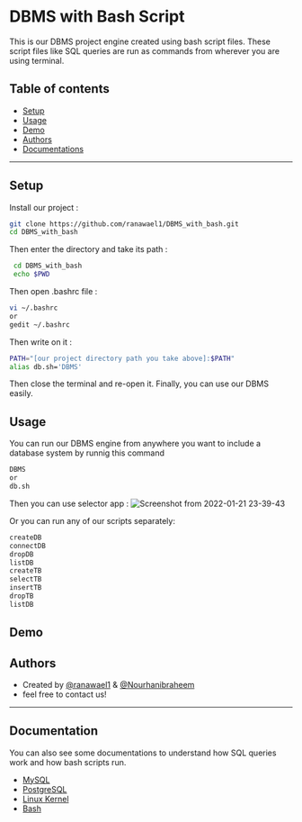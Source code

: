 
# DBMS with Bash Script
This is our DBMS project engine created using bash script files. These script files like SQL queries are run as commands from wherever you are using terminal.

## Table of contents
* [Setup](#setup)
* [Usage](#usage)
* [Demo](#demo)
* [Authors](#authors)
* [Documentations](#documentations)
***

## Setup

Install our project :

```bash
git clone https://github.com/ranawael1/DBMS_with_bash.git
cd DBMS_with_bash
```
Then enter the directory and take its path :
```bash
 cd DBMS_with_bash
 echo $PWD   
```
Then open .bashrc file :
```bash
vi ~/.bashrc
or
gedit ~/.bashrc
```
Then write on it :
```bash
PATH="[our project directory path you take above]:$PATH"
alias db.sh='DBMS'
```
Then close the terminal and re-open it.
Finally, you can use our DBMS easily.
## Usage
You can run our DBMS engine from anywhere you want to include a database system by runnig this command
```bash
DBMS
or
db.sh
```
Then you can use selector app :
![Screenshot from 2022-01-21 23-39-43](https://user-images.githubusercontent.com/42323978/150604087-cc78bf7d-40b0-4391-94b4-011183f1d216.png)

Or you can run any of our scripts separately:
```bash
createDB
connectDB
dropDB
listDB
createTB
selectTB
insertTB
dropTB
listDB
```
## Demo
## Authors

- Created by [@ranawael1](https://github.com/ranawael1) & [@Nourhanibraheem](https://github.com/Nourhanibraheem) 
- feel free to contact us!
***

## Documentation
You can also see some documentations to understand how SQL queries work and how bash scripts run.


- [MySQL](https://dev.mysql.com/doc/)
- [PostgreSQL](https://www.postgresql.org/docs/)
- [Linux Kernel](https://www.kernel.org/doc/html/latest/)
- [Bash](https://devdocs.io/bash/)

